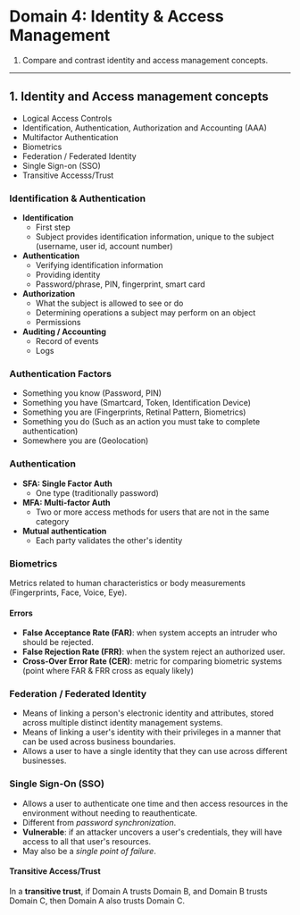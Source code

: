 # Domain 4: Identity & Access Management

1. Compare and contrast identity and access management concepts.

--- --- --- --- --- --- --- --- --- --- --- --- --- --- --- --- --- --- --- --- --- --- --- --- --- --- 

## 1. Identity and Access management concepts

* Logical Access Controls
* Identification, Authentication, Authorization and Accounting (AAA)
* Multifactor Authentication
* Biometrics
* Federation / Federated Identity
* Single Sign-on (SSO)
* Transitive Accesss/Trust

### Identification & Authentication

* __Identification__
  * First step
  * Subject provides identification information, unique to the subject (username, user id, account number)
* __Authentication__
  * Verifying identification information
  * Providing identity
  * Password/phrase, PIN, fingerprint, smart card
* __Authorization__
  * What the subject is allowed to see or do
  * Determining operations a subject may perform on an object
  * Permissions
* __Auditing / Accounting__
  * Record of events
  * Logs

### Authentication Factors

* Something you know (Password, PIN)
* Something you have (Smartcard, Token, Identification Device)
* Something you are (Fingerprints, Retinal Pattern, Biometrics)
* Something you do (Such as an action you must take to complete authentication)
* Somewhere you are (Geolocation)

### Authentication

* __SFA: Single Factor Auth__
  * One type (traditionally password)
* __MFA: Multi-factor Auth__
  * Two or more access methods for users that are not in the same category
* __Mutual authentication__
  * Each party validates the other's identity

### Biometrics

Metrics related to human characteristics or body measurements (Fingerprints, Face, Voice, Eye).

#### Errors

* __False Acceptance Rate (FAR)__: when system accepts an intruder who should be rejected.
* __False Rejection Rate (FRR)__: when the system reject an authorized user.
* __Cross-Over Error Rate (CER)__: metric for comparing biometric systems (point where FAR & FRR cross as equaly likely)

### Federation / Federated Identity

* Means of linking a person's electronic identity and attributes, stored across multiple distinct identity management systems.
* Means of linking a user's identity with their privileges in a manner that can be used across business boundaries.
* Allows a user to have a single identity that they can use across different businesses.

### Single Sign-On (SSO)

* Allows a user to authenticate one time and then access resources in the environment without needing to reauthenticate.
* Different from _password synchronization_.
* __Vulnerable__: if an attacker uncovers a user's credentials, they will have access to all that user's resources.
* May also be a _single point of failure_.

#### Transitive Access/Trust

In a __transitive trust__, if Domain A trusts Domain B, and Domain B trusts Domain C, then Domain A also trusts Domain C.

